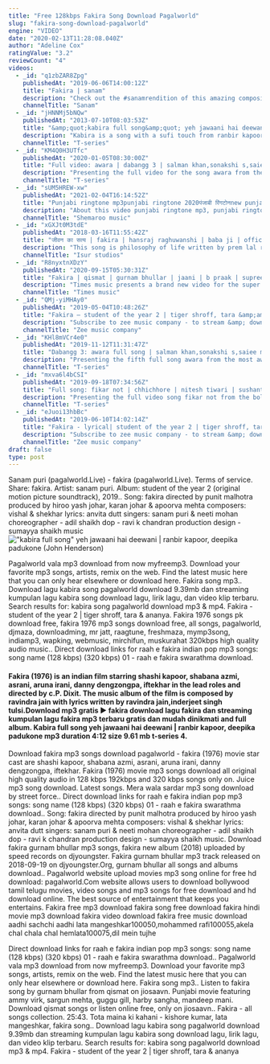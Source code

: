 ```yaml
---
title: "Free 128kbps Fakira Song Download Pagalworld"
slug: "fakira-song-download-pagalworld"
engine: "VIDEO"
date: "2020-02-13T11:28:08.040Z"
author: "Adeline Cox"
ratingValue: "3.2"
reviewCount: "4"
videos:
  - _id: "q1zbZAR8Zpg"
    publishedAt: "2019-06-06T14:00:12Z"
    title: "Fakira | sanam"
    description: "Check out the #sanamrendition of this amazing composition by vishal and shekhar from the movie student of the year 2. Our lead singer sanam puri lent his"
    channelTitle: "Sanam"
  - _id: "jHNNMj5bNQw"
    publishedAt: "2013-07-10T08:03:53Z"
    title: "&amp;quot;kabira full song&amp;quot; yeh jawaani hai deewani | ranbir kapoor, deepika padukone"
    description: "Kabira is a song with a sufi touch from ranbir kapoor, deepika padukone starrer movie yeh jawaani hai deewani. Click to share it on facebook"
    channelTitle: "T-series"
  - _id: "KM4Q0H3UTfc"
    publishedAt: "2020-01-05T08:30:00Z"
    title: "Full video: awara | dabangg 3 | salman khan,sonakshi s,saiee m | salman ali, muskaan | sajid wajid"
    description: "Presenting the full video for the song awara from the bollywood movie dabangg 3. The film features salman khan, sonakshi sinha in the leading roles along"
    channelTitle: "T-series"
  - _id: "sUM5HREW-xw"
    publishedAt: "2021-02-04T16:14:52Z"
    title: "Punjabi ringtone mp3punjabi ringtone 2020पंजाबी रिंगटोनnew punjabi ringtone 2021 🤪🤪"
    description: "About this video punjabi ringtone mp3, punjabi ringtone mp3 download new, punjabi ringtone mp3 download sad song पंजाबी रिंगटोन एमपी 3, punjabi"
    channelTitle: "Shemaroo music"
  - _id: "xGXJt0M3tdE"
    publishedAt: "2018-03-16T11:55:42Z"
    title: "जीवन का सत्य | fakira | hansraj raghuwanshi | baba ji | offical video | paramjeet pammi | isur"
    description: "This song is philosophy of life written by prem lal raghuwanshi sung by hansraj raghuwanshi music by paramjeet pammi and film by r.K. Studio"
    channelTitle: "Isur studios"
  - _id: "R8nyxtnXDzY"
    publishedAt: "2020-09-15T05:30:31Z"
    title: "Fakira | qismat | gurnam bhullar | jaani | b praak | supreet jhajj | latest punjabi songs 2020"
    description: "Times music presents a brand new video for the super hit song &#39;fakira&#39;, sung by gurnam bhullar and featuring supreet jhajj in the video. Like || share || spread"
    channelTitle: "Times music"
  - _id: "QMj-yiMHAy0"
    publishedAt: "2019-05-04T10:48:26Z"
    title: "Fakira – student of the year 2 | tiger shroff, tara &amp;amp; ananya |vishal &amp;amp; shekhar|sanam &amp;amp; neeti| anvita"
    description: "Subscribe to zee music company - to stream &amp; download full song zee5 - gaana - jiosaavn"
    channelTitle: "Zee music company"
  - _id: "KHl8mVCr4e0"
    publishedAt: "2019-11-12T11:31:47Z"
    title: "Dabangg 3: awara full song | salman khan,sonakshi s,saiee m | salman ali, muskaan | sajid wajid"
    description: "Presenting the fifth full song awara from the most awaited movie dabangg 3. The film features salman khan, sonakshi sinha in the leading roles along with"
    channelTitle: "T-series"
  - _id: "mxva6l4bCSI"
    publishedAt: "2019-09-18T07:34:56Z"
    title: "Full song: fikar not | chhichhore | nitesh tiwari | sushant, shraddha | pritam | amitabh"
    description: "Presenting the full video song fikar not from the bollywood movie chhichhore, the song is composed by pritam and sung in the voices of nakash aziz,"
    channelTitle: "T-series"
  - _id: "eJuoi13hbBc"
    publishedAt: "2019-06-10T14:02:14Z"
    title: "Fakira - lyrical| student of the year 2 | tiger shroff, tara&amp;amp; ananya |vishal &amp;amp; shekhar|sanam &amp;amp; neeti"
    description: "Subscribe to zee music company - to stream &amp; download full song zee5 - gaana - jiosaavn"
    channelTitle: "Zee music company"
draft: false
type: post
---
```


Sanam puri (pagalworld.Live) - fakira (pagalworld.Live). Terms of service. Share: fakira. Artist: sanam puri. Album: student of the year 2 (original motion picture soundtrack), 2019.. Song: fakira directed by punit malhotra produced by hiroo yash johar, karan johar &amp; apoorva mehta composers: vishal &amp; shekhar lyrics: anvita dutt singers: sanam puri &amp; neeti mohan choreographer - adil shaikh dop - ravi k chandran production design - sumayya shaikh music
![&quot;kabira full song&quot; yeh jawaani hai deewani | ranbir kapoor, deepika padukone (John Henderson)](https://i.ytimg.com/vi/jHNNMj5bNQw/hqdefault.jpg "&quot;kabira full song&quot; yeh jawaani hai deewani | ranbir kapoor, deepika padukone (Bess Baldwin)")

Pagalworld vala mp3 download from now myfreemp3. Download your favorite mp3 songs, artists, remix on the web. Find the latest music here that you can only hear elsewhere or download here. Fakira song mp3.. Download lagu kabira song pagalworld download 9.39mb dan streaming kumpulan lagu kabira song download lagu, lirik lagu, dan video klip terbaru. Search results for: kabira song pagalworld download mp3 &amp; mp4. Fakira - student of the year 2 | tiger shroff, tara &amp; ananya. Fakira 1976 songs pk download free, fakira 1976 mp3 songs download free, all songs, pagalworld, djmaza, downloadming, mr jatt, raagtune, freshmaza, mymp3song, indiamp3, wapking, webmusic, mirchifun, muskurahat 320kbps high quality audio music.. Direct download links for raah e fakira indian pop mp3 songs: song name (128 kbps) (320 kbps) 01 - raah e fakira swarathma download.
<!--inArticleAds-->

<!--galleryOne-->

#### Fakira (1976) is an indian film starring shashi kapoor, shabana azmi, asrani, aruna irani, danny dengzongpa, iftekhar in the lead roles and directed by c.P. Dixit. The music album of the film is composed by ravindra jain with lyrics written by ravindra jain,inderjeet singh tulsi.Download mp3 gratis ▶ fakira download lagu fakira dan streaming kumpulan lagu fakira mp3 terbaru gratis dan mudah dinikmati and full album. Kabira full song yeh jawaani hai deewani | ranbir kapoor, deepika padukone mp3 duration 4:12 size 9.61 mb  t-series 4.
<!--inArticleAds-->

<!--galleryTwo-->

Download fakira mp3 songs download pagalworld - fakira (1976) movie star cast are shashi kapoor, shabana azmi, asrani, aruna irani, danny dengzongpa, iftekhar. Fakira (1976) movie mp3 songs download all original high quality audio in 128 kbps 192kbps and 320 kbps songs only on. Juice mp3 song download. Latest songs. Mera wala sardar mp3 song download by street force.. Direct download links for raah e fakira indian pop mp3 songs: song name (128 kbps) (320 kbps) 01 - raah e fakira swarathma download.. Song: fakira directed by punit malhotra produced by hiroo yash johar, karan johar &amp; apoorva mehta composers: vishal &amp; shekhar lyrics: anvita dutt singers: sanam puri &amp; neeti mohan choreographer - adil shaikh dop - ravi k chandran production design - sumayya shaikh music. Download fakira gurnam bhullar mp3 songs, fakira new album (2018) uploaded by speed records on djyoungster. Fakira gurnam bhullar mp3 track released on 2018-09-19 on djyoungster.Org, gurnam bhullar all songs and albums download.. Pagalworld website upload movies mp3 song online for free hd download: pagalworld.Com website allows users to download bollywood tamil telugu movies, video songs and mp3 songs for free download and hd download online. The best source of entertainment that keeps you entertains. Fakira free mp3 download fakira song free download fakira hindi movie mp3 download fakira video download fakira free music download aadhi sachchi aadhi lata mangeshkar100050,mohammed rafi100055,akela chal chala chal hemlata100075,dil mein tujhe
<!--galleryThree-->

Direct download links for raah e fakira indian pop mp3 songs: song name (128 kbps) (320 kbps) 01 - raah e fakira swarathma download.. Pagalworld vala mp3 download from now myfreemp3. Download your favorite mp3 songs, artists, remix on the web. Find the latest music here that you can only hear elsewhere or download here. Fakira song mp3.. Listen to fakira song by gurnam bhullar from qismat on jiosaavn. Punjabi movie featuring ammy virk, sargun mehta, guggu gill, harby sangha, mandeep mani. Download qismat songs or listen online free, only on jiosaavn.. Fakira - all songs collection. 25:43. Tota maina ki kahani - kishore kumar, lata mangeshkar, fakira song.. Download lagu kabira song pagalworld download 9.39mb dan streaming kumpulan lagu kabira song download lagu, lirik lagu, dan video klip terbaru. Search results for: kabira song pagalworld download mp3 &amp; mp4. Fakira - student of the year 2 | tiger shroff, tara &amp; ananya